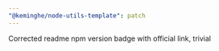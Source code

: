 ```yaml
---
"@keminghe/node-utils-template": patch
---
```


Corrected readme npm version badge with official link, trivial
